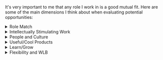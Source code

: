 It's very important to me that any role I work in is a good mutual fit.
Here are some of the main dimensions I think about when evaluating potential opportunities:

<details>
<summary>Role Match</summary>
There should be a way for (what I'm good at (underline this) + what I want to do: DS,PM,MLE,SWE) to have significant value to the business.

I'm not opposed to roles where my responsibilities are more typical of a PM or SWE if it's clear to both me and the company that I can still do a good job.

There are a lot of companies out there doing cool stuff but the nature of their business doesn't really leave a way for me to contribute meaningfully. 

I've talked to many companies where this was the case, could've saved both parties a lot of time.

What I'm good at: Machine Learning, Statistics, Programming (<a href="article_other.html?id=skills/python">Python</a>, SQL), 
Non-technical: Communication, Data Analysis, XFN Collaboration

</details>
<details>
<summary>Intellectually Stimulating Work</summary>
While this is pretty closely related to the previous point, I wanted to highlight it separately to emphasize its importance.

The easiest way to motivate me is to have a way for me to work on stuff that excites me. To get a better sense of what kinds of problems interest me, you can read this post (underline) or check out the projects section of my website (link).
</details>
<details>
<summary>People and Culture</summary>
I want to work with people who are really good at what they do and will help me get better at what I want to do. This means talent-density matters but so does being empathetic and supportive (not just knowing what it takes to help me grow but actually being willing to put in the work to help me get there).

Brilliant jerks aren't really my vibe. I want to be around people who I can work with without it feeling like a chore, who are nice and easy to talk to.

Other traits that come to mind: reliable, curious, organized, ambitious, good communicators, proactive
</details>

<details>
<summary>Useful/Cool Products</summary>

It'd be nice to be able to work somewhere where I can help people. This doesn't necessary mean curing cancer - even just contributing to a product that contributes positively to people's lives and that they enjoy using is fulfilling for me.

In other words, if someone asks me: "Why does your work matter?", I should be able to give a clear and concise answer.

A non-exhaustive list of things that I think fall in this category: Google Maps, Letterboxd, Notion, Reddit, Wikipedia, StockClubs, Material Security, Alma, Swiftly, WorkWhile, Spotify

More broadly, my interests include transit/mobility, personal finance, human connection, healthcare, climate, education, trust and safety, recruiting (helping people find jobs), productivity-enhancing tools, and more.

Check out this link to see some more detailed notes on how I think about this dimension.
<!-- On socially valuable jobs -->

</details>

<details>
<summary>Learn/Grow</summary>
...

I'd like to have opportunities to learn and grow. 
What's the path to getting better at what I do and learning new skills?

As I get more tenured, people management/leadership. 

Both in my current role and in many of my personal projects, I've found that I can be more effective by leveraging the strengths of others. A role in which I'm in a position to do more than just my own thing would be great. (TikTok MARS example project)
</details>

<details>
<summary>Flexibility and WLB</summary>

Flexibility in terms of what I can work on and when/where I work. I should have some say in what I work on. Top-down management thumbs down.

Similarly, I don't want my time to be micro-managed. There will be some days where I'm more energized and can get a lot done, and some days where I'm not. As long as I'm getting stuff done and I'm always available whenever I'm needed, I'd prefer not to have arbitrary schedule restrictions on top of that.


I don't mind working hard and I'd like to be in a place where I care enough about what I'm doing to want to work hard. At the same time though, I also want to have the ability to pursue both intellectual and recreational interests outside of work, and spend meaningful time with the people I care about.

</details>

 </details>